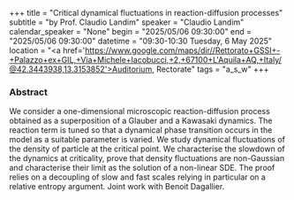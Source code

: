+++
title = "Critical dynamical fluctuations in reaction-diffusion processes"
subtitle = "by Prof. Claudio Landim"
speaker = "Claudio Landim"
calendar_speaker = "None"
begin = "2025/05/06  09:30:00"
end = "2025/05/06  09:30:00"
datetime = "09:30-10:30 Tuesday, 6 May 2025"
location = "<a href='https://www.google.com/maps/dir//Rettorato+GSSI+-+Palazzo+ex+GIL,+Via+Michele+Iacobucci,+2,+67100+L'Aquila+AQ,+Italy/@42.3443938,13.3153852'>Auditorium, Rectorate</a>"
tags = "a_s_w"
+++

### Abstract
We consider a one-dimensional microscopic reaction-diffusion process obtained as a superposition of a Glauber and a Kawasaki dynamics. The reaction term is tuned so that a dynamical phase transition occurs in the model as a suitable parameter is varied. We study dynamical fluctuations of the density of particle at the critical point. We characterise the slowdown of the dynamics at criticality, prove that density fluctuations are non-Gaussian and characterise their limit as the solution of a non-linear SDE. The proof relies on a decoupling of slow and fast scales relying in particular on a relative entropy argument. Joint work with Benoit Dagallier.
